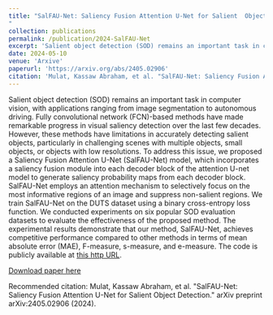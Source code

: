 ```yaml
---
title: "SalFAU-Net: Saliency Fusion Attention U-Net for Salient  Object Detection
"
collection: publications
permalink: /publication/2024-SalFAU-Net
excerpt: 'Salient object detection (SOD) remains an important task in computer vision, with applications ranging from image segmentation to autonomous driving. Fully convolutional network (FCN)-based methods have made remarkable progress in visual saliency detection over the last few decades. However, these methods have limitations in accurately detecting salient objects, particularly in challenging scenes with multiple objects, small objects, or objects with low resolutions. To address this issue, we proposed a Saliency Fusion Attention U-Net (SalFAU-Net) model, which incorporates a saliency fusion module into each decoder block of the attention U-net model to generate saliency probability maps from each decoder block. SalFAU-Net employs an attention mechanism to selectively focus on the most informative regions of an image and suppress non-salient regions. We train SalFAU-Net on the DUTS dataset using a binary cross-entropy loss function. We conducted experiments on six popular SOD evaluation datasets to evaluate the effectiveness of the proposed method. The experimental results demonstrate that our method, SalFAU-Net, achieves competitive performance compared to other methods in terms of mean absolute error (MAE), F-measure, s-measure, and e-measure.'
date: 2024-05-10
venue: 'Arxive'
paperurl: 'https://arxiv.org/abs/2405.02906'
citation: 'Mulat, Kassaw Abraham, et al. "SalFAU-Net: Saliency Fusion Attention U-Net for Salient Object Detection." arXiv preprint arXiv:2405.02906 (2024).'
---
```

Salient object detection (SOD) remains an important task in computer vision, with applications ranging from image segmentation to autonomous driving. Fully convolutional network (FCN)-based methods have made remarkable progress in visual saliency detection over the last few decades. However, these methods have limitations in accurately detecting salient objects, particularly in challenging scenes with multiple objects, small objects, or objects with low resolutions. To address this issue, we proposed a Saliency Fusion Attention U-Net (SalFAU-Net) model, which incorporates a saliency fusion module into each decoder block of the attention U-net model to generate saliency probability maps from each decoder block. SalFAU-Net employs an attention mechanism to selectively focus on the most informative regions of an image and suppress non-salient regions. We train SalFAU-Net on the DUTS dataset using a binary cross-entropy loss function. We conducted experiments on six popular SOD evaluation datasets to evaluate the effectiveness of the proposed method. The experimental results demonstrate that our method, SalFAU-Net, achieves competitive performance compared to other methods in terms of mean absolute error (MAE), F-measure, s-measure, and e-measure. The code is publicly available at [this http URL](https://github.com/AbrahamMulat).

[Download paper here](https://arxiv.org/abs/2405.02906)

Recommended citation: Mulat, Kassaw Abraham, et al. "SalFAU-Net: Saliency Fusion Attention U-Net for Salient Object Detection." arXiv preprint arXiv:2405.02906 (2024).

